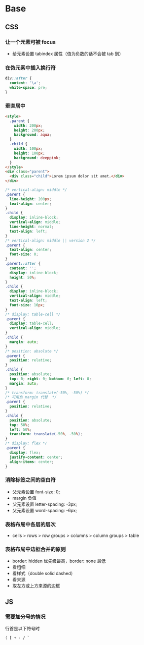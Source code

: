 # Base
## CSS
### 让一个元素可被 focus

- 给元素设置 tabindex 属性（值为负数的话不会被 tab 到）

### 在伪元素中插入换行符

```css
div::after {
  content: '\a';
  white-space: pre;
}
```

### 垂直居中

```html
<style>
  .parent {
    width: 200px;
    height: 200px;
    background: aqua;
  }
  .child {
    width: 100px;
    height: 100px;
    background: deeppink;
  }
</style>
<div class="parent">
  <div class="child">Lorem ipsum dolor sit amet.</div>
</div>
```

```css
/* vertical-align: middle */
.parent {
  line-height: 200px;
  text-align: center;
}
.child {
  display: inline-block;
  vertical-align: middle;
  line-height: normal;
  text-align: left;
}
/* vertical-align: middle || version 2 */
.parent {
  text-align: center;
  font-size: 0;
}
.parent::after {
  content: '';
  display: inline-block;
  height: 50%;
}
.child {
  display: inline-block;
  vertical-align: middle;
  text-align: left;
  font-size: 16px;
}
/* display: table-cell */
.parent {
  display: table-cell;
  vertical-align: middle;
}
.child {
  margin: auto;
}
/* position: absolute */
.parent {
  position: relative;
}
.child {
  position: absolute;
  top: 0; right: 0; bottom: 0; left: 0;
  margin: auto;
}
/* transform: translate(-50%, -50%) */
/* 可用负 margin 代替  */
.parent {
  position: relative;
}
.child {
  position: absolute;
  top: 50%;
  left: 50%;
  transform: translate(-50%, -50%);
}
/* display: flex */
.parent {
  display: flex;
  justify-content: center;
  align-items: center;
}
```

### 消除标签之间的空白符

- 父元素设置 font-size: 0;
- margin 负值
- 父元素设置 letter-spacing: -3px;
- 父元素设置 word-spacing: -6px;

### 表格布局中各层的层次

  * cells > rows > row groups > columns > column groups > table

### 表格布局中边框合并的原则

- border: hidden 优先级最高，border: none 最低
- 看粗细
- 看样式（double solid dashed）
- 看来源
- 取左方或上方来源的边框

## JS
### 需要加分号的情况

行首是以下符号时

```
( [ + - / `
```